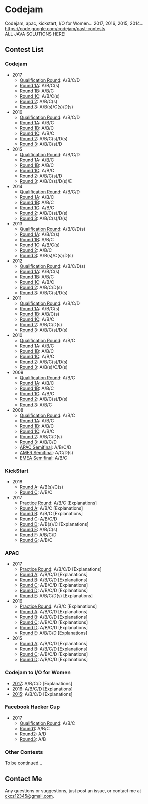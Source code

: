 # Codejam
Codejam, apac, kickstart, I/O for Women...  2017, 2016, 2015, 2014...  
https://code.google.com/codejam/past-contests  
ALL JAVA SOLUTIONS HERE!

## Contest List

### Codejam
- 2017
  - [Qualification Round](codejam/2017/Qualification%20Round): A/B/C/D
  - [Round 1A](codejam/2017/Round1A): A/B/C(s)
  - [Round 1B](codejam/2017/Round1B): A/B/C
  - [Round 1C](codejam/2017/Round1C): A/B/C(s)
  - [Round 2](codejam/2017/Round2): A/B/C(s)
  - [Round 3](codejam/2017/Round3): A/B(s)/C(s)/D(s)
- 2016
  - [Qualification Round](codejam/2016/Qualification%20Round): A/B/C/D
  - [Round 1A](codejam/2016/Round1A): A/B/C
  - [Round 1B](codejam/2016/Round1B): A/B/C
  - [Round 1C](codejam/2016/Round1C): A/B/C
  - [Round 2](codejam/2016/Round2): A/B/C(s)/D(s)
  - [Round 3](codejam/2016/Round3): A/B/C(s)/D
- 2015
  - [Qualification Round](codejam/2015/Qualification%20Round): A/B/C/D
  - [Round 1A](codejam/2015/Round1A): A/B/C
  - [Round 1B](codejam/2015/Round1B): A/B/C
  - [Round 1C](codejam/2015/Round1C): A/B/C
  - [Round 2](codejam/2015/Round2): A/B/C(s)/D
  - [Round 3](codejam/2015/Round3): A/B/C(s)/D(s)/E
- 2014
  - [Qualification Round](codejam/2014/Qualification%20Round): A/B/C/D
  - [Round 1A](codejam/2014/Round1A): A/B/C
  - [Round 1B](codejam/2014/Round1B): A/B/C
  - [Round 1C](codejam/2014/Round1C): A/B/C
  - [Round 2](codejam/2014/Round2): A/B/C(s)/D(s)
  - [Round 3](codejam/2014/Round3): A/B/C(s)/D(s)
- 2013
  - [Qualification Round](codejam/2013/Qualification%20Round): A/B/C/D(s)
  - [Round 1A](codejam/2013/Round1A): A/B/C(s)
  - [Round 1B](codejam/2013/Round1B): A/B/C
  - [Round 1C](codejam/2013/Round1C): A/B/C(s)
  - [Round 2](codejam/2013/Round2): A/B/C
  - [Round 3](codejam/2013/Round3): A/B(s)/C(s)/D(s)
- 2012
  - [Qualification Round](codejam/2012/Qualification%20Round): A/B/C/D(s)
  - [Round 1A](codejam/2012/Round1A): A/B/C(s)
  - [Round 1B](codejam/2012/Round1B): A/B/C
  - [Round 1C](codejam/2012/Round1C): A/B/C
  - [Round 2](codejam/2012/Round2): A/B/C/D(s)
  - [Round 3](codejam/2012/Round3): A/B/C(s)/D(s)
- 2011
  - [Qualification Round](codejam/2011/Qualification%20Round): A/B/C/D
  - [Round 1A](codejam/2011/Round1A): A/B/C(s)
  - [Round 1B](codejam/2011/Round1B): A/B/C(s)
  - [Round 1C](codejam/2011/Round1C): A/B/C
  - [Round 2](codejam/2011/Round2): A/B/C/D(s)
  - [Round 3](codejam/2011/Round3): A/B/C(s)/D(s)
- 2010
  - [Qualification Round](codejam/2010/Qualification%20Round): A/B/C
  - [Round 1A](codejam/2010/Round1A): A/B/C
  - [Round 1B](codejam/2010/Round1B): A/B/C
  - [Round 1C](codejam/2010/Round1C): A/B/C
  - [Round 2](codejam/2010/Round2): A/B/C(s)/D(s)
  - [Round 3](codejam/2010/Round3): A/B(s)/C/D(s)
- 2009
  - [Qualification Round](codejam/2009/Qualification%20Round): A/B/C
  - [Round 1A](codejam/2009/Round1A): A/B/C
  - [Round 1B](codejam/2009/Round1B): A/B/C
  - [Round 1C](codejam/2009/Round1C): A/B/C
  - [Round 2](codejam/2009/Round2): A/B/C(s)/D(s)
  - [Round 3](codejam/2009/Round3): A/B/C
- 2008
  - [Qualification Round](codejam/2008/Qualification%20Round): A/B/C
  - [Round 1A](codejam/2008/Round1A): A/B/C
  - [Round 1B](codejam/2008/Round1B): A/B/C
  - [Round 1C](codejam/2008/Round1C): A/B/C
  - [Round 2](codejam/2008/Round2): A/B/C/D(s)
  - [Round 3](codejam/2008/Round3): A/B/C/D
  - [APAC Semifinal](codejam/2008/Semifinal%20APAC): A/B/C/D
  - [AMER Semifinal](codejam/2008/Semifinal%20AMER): A/C/D(s)
  - [EMEA Semifinal](codejam/2008/Semifinal%20EMEA): A/B/C

### KickStart
- 2018
  - [Round A](kickstart/2018/RoundA): A/B(s)/C(s)
  - [Round C](kickstart/2018/RoundC): A/B/C
- 2017
  - [Practice Round](kickstart/2017/Practice%20Round): A/B/C [Explanations]
  - [Round A](kickstart/2017/RoundA): A/B/C [Explanations]
  - [Round B](kickstart/2017/RoundB): A/B/C [Explanations]
  - [Round C](kickstart/2017/RoundC): A/B/C/D
  - [Round D](kickstart/2017/RoundD): A/B(s)/C [Explanations]
  - [Round E](kickstart/2017/RoundE): A/B/C(s)
  - [Round F](kickstart/2017/RoundF): A/B/C/D
  - [Round G](kickstart/2017/RoundG): A/B/C

### APAC
- 2017
  - [Practice Round](apac/2017/Practice%20Round): A/B/C/D [Explanations]
  - [Round A](apac/2017/RoundA): A/B/C/D [Explanations]
  - [Round B](apac/2017/RoundB): A/B/C/D [Explanations]
  - [Round C](apac/2017/RoundC): A/B/C/D [Explanations]
  - [Round D](apac/2017/RoundD): A/B/C/D [Explanations]
  - [Round E](apac/2017/RoundE): A/B/C/D(s) [Explanations]
- 2016
  - [Practice Round](apac/2016/Practice%20Round): A/B/C [Explanations]
  - [Round A](apac/2016/RoundA): A/B/C/D [Explanations]
  - [Round B](apac/2016/RoundB): A/B/C/D [Explanations]
  - [Round C](apac/2016/RoundC): A/B/C/D [Explanations]
  - [Round D](apac/2016/RoundD): A/B/C/D [Explanations]
  - [Round E](apac/2016/RoundE): A/B/C/D [Explanations]
- 2015
  - [Round A](apac/2015/RoundA): A/B/C/D [Explanations]
  - [Round B](apac/2015/RoundB): A/B/C/D [Explanations]
  - [Round C](apac/2015/RoundC): A/B/C/D [Explanations]
  - [Round D](apac/2015/RoundD): A/B/C/D [Explanations]
  
### Codejam to I/O for Women
- [2017](IO%20for%20Women/2017): A/B/C/D [Explanations]
- [2016](IO%20for%20Women/2016): A/B/C/D [Explanations]
- [2015](IO%20for%20Women/2015): A/B/C/D [Explanations]

### Facebook Hacker Cup
- 2017
  - [Qualification Round](Facebook%20Hacker%20Cup/2017/Qualification%20Round): A/B/C
  - [Round1](Facebook%20Hacker%20Cup/2017/Round1): A/B/C
  - [Round2](Facebook%20Hacker%20Cup/2017/Round2): A/D
  - [Round3](Facebook%20Hacker%20Cup/2017/Round3): A/B

### Other Contests
To be continued...

## Contact Me
Any questions or suggestions, just post an issue, or contact me at
 [ckcz12345@gmail.com](mailto:ckcz12345@gmail.com).

